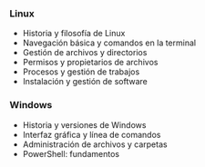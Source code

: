 ### Linux 
- Historia y filosofía de Linux 
- Navegación básica y comandos en la terminal 
- Gestión de archivos y directorios 
- Permisos y propietarios de archivos 
- Procesos y gestión de trabajos 
- Instalación y gestión de software 

### Windows 
- Historia y versiones de Windows 
- Interfaz gráfica y línea de comandos 
- Administración de archivos y carpetas 
- PowerShell: fundamentos